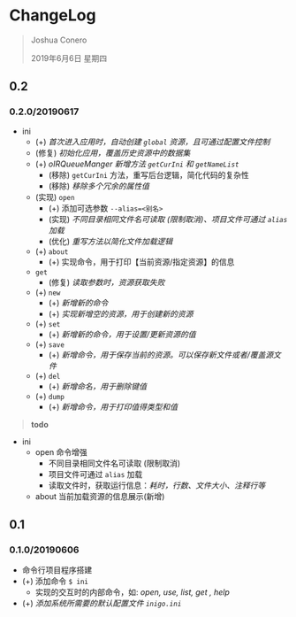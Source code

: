 # ChangeLog

> Joshua Conero
>
> 2019年6月6日 星期四



## 0.2

### 0.2.0/20190617	

- ini
  - (+) *首次进入应用时，自动创建 `global` 资源，且可通过配置文件控制*
  - (修复) *初始化应用，覆盖历史资源中的数据集*
  - (+) *oIRQueueManger 新增方法 `getCurIni` 和 `getNameList`*
    - (移除) `getCurIni` 方法，重写后台逻辑，简化代码的复杂性
    - (移除) *移除多个冗余的属性值*
  - (实现) `open`
    - (+) 添加可选参数 `--alias=<别名>`
    - (实现) *不同目录相同文件名可读取 (限制取消)、项目文件可通过 `alias` 加载*
    - (优化) *重写方法以简化文件加载逻辑*
  - (+) `about`
    - (+) 实现命令，用于打印【当前资源/指定资源】的信息
  - `get`
    - (修复) *读取参数时，资源获取失败*
  - (+) `new`
    - (+) *新增新的命令*
    - (+) *实现新增空的资源，用于创建新的资源*
  - (+) `set`
    - (+) *新增新的命令，用于设置/更新资源的值*
  - (+) `save`
    - (+) *新增命令，用于保存当前的资源。可以保存新文件或者/覆盖源文件*
  - (+) `del`
    - (+) *新增命名，用于删除键值*
  - (+) `dump`
    - (+) *新增命令，用于打印值得类型和值*

 

> **todo**

- ini
  - open 命令增强
    - 不同目录相同文件名可读取 (限制取消)
    - 项目文件可通过 `alias` 加载
    - 读取文件时，获取运行信息：*耗时，行数、文件大小、注释行等*
  - about 当前加载资源的信息展示(新增)





## 0.1

### 0.1.0/20190606

- 命令行项目程序搭建
- (+) 添加命令 `$ ini`
  - 实现的交互时的内部命令，如: *open, use, list, get , help*
- (+) *添加系统所需要的默认配置文件 `inigo.ini`*

